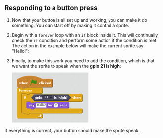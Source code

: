 ## Responding to a button press

1. Now that your button is all set up and working, you can make it do something. You can start off by making it control a sprite.

1. Begin with a `forever` loop with an `if` block inside it. This will continually check the `if` condition and perform some action if the condition is met. The action in the example below will make the current sprite say "Hello!":

1. Finally, to make this work you need to add the condition, which is that we want the sprite to speak when the **gpio 21 is high**:

    ![Loop with condition](images/say-hello.png)

If everything is correct, your button should make the sprite speak.
